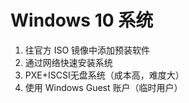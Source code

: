 # Windows 10 系统

1. 往官方 ISO 镜像中添加预装软件
2. 通过网络快速安装系统
3. PXE+ISCSI无盘系统（成本高，难度大）
1. 使用 Windows Guest 账户（临时用户）